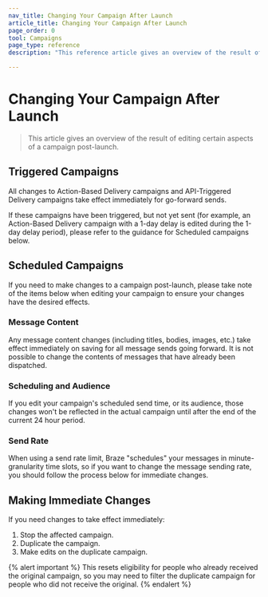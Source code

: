 ```yaml
---
nav_title: Changing Your Campaign After Launch
article_title: Changing Your Campaign After Launch
page_order: 0
tool: Campaigns
page_type: reference
description: "This reference article gives an overview of the result of editing certain aspects of a campaign post-launch."

---
```


# Changing Your Campaign After Launch

> This article gives an overview of the result of editing certain aspects of a campaign post-launch.

## Triggered Campaigns

All changes to Action-Based Delivery campaigns and API-Triggered Delivery campaigns take effect immediately for go-forward sends.

If these campaigns have been triggered, but not yet sent (for example, an Action-Based Delivery campaign with a 1-day delay is edited during the 1-day delay period), please refer to the guidance for Scheduled campaigns below.

## Scheduled Campaigns

If you need to make changes to a campaign post-launch, please take note of the items below when editing your campaign to ensure your changes have the desired effects.

### Message Content

Any message content changes (including titles, bodies, images, etc.) take effect immediately on saving for all message sends going forward. It is not possible to change the contents of messages that have already been dispatched.

### Scheduling and Audience

If you edit your campaign's scheduled send time, or its audience, those changes won't be reflected in the actual campaign until after the end of the current 24 hour period.

### Send Rate

When using a send rate limit, Braze "schedules" your messages in minute-granularity time slots, so if you want to change the message sending rate, you should follow the process below for immediate changes.

## Making Immediate Changes

If you need changes to take effect immediately:

1. Stop the affected campaign.
2. Duplicate the campaign.
3. Make edits on the duplicate campaign.

{% alert important %}
This resets eligibility for people who already received the original campaign, so you may need to filter the duplicate campaign for people who did not receive the original.
{% endalert %}
